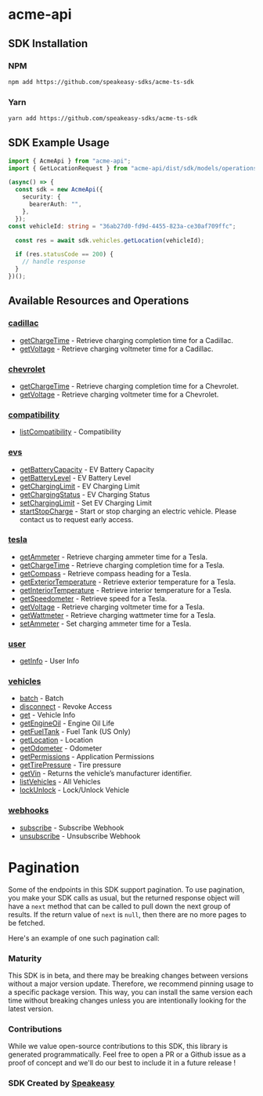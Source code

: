 # acme-api

<!-- Start SDK Installation -->
## SDK Installation

### NPM

```bash
npm add https://github.com/speakeasy-sdks/acme-ts-sdk
```

### Yarn

```bash
yarn add https://github.com/speakeasy-sdks/acme-ts-sdk
```
<!-- End SDK Installation -->

## SDK Example Usage
<!-- Start SDK Example Usage -->
```typescript
import { AcmeApi } from "acme-api";
import { GetLocationRequest } from "acme-api/dist/sdk/models/operations";

(async() => {
  const sdk = new AcmeApi({
    security: {
      bearerAuth: "",
    },
  });
const vehicleId: string = "36ab27d0-fd9d-4455-823a-ce30af709ffc";

  const res = await sdk.vehicles.getLocation(vehicleId);

  if (res.statusCode == 200) {
    // handle response
  }
})();
```
<!-- End SDK Example Usage -->

<!-- Start SDK Available Operations -->
## Available Resources and Operations


### [cadillac](docs/sdks/cadillac/README.md)

* [getChargeTime](docs/sdks/cadillac/README.md#getchargetime) - Retrieve charging completion time for a Cadillac.
* [getVoltage](docs/sdks/cadillac/README.md#getvoltage) - Retrieve charging voltmeter time for a Cadillac.

### [chevrolet](docs/sdks/chevrolet/README.md)

* [getChargeTime](docs/sdks/chevrolet/README.md#getchargetime) - Retrieve charging completion time for a Chevrolet.
* [getVoltage](docs/sdks/chevrolet/README.md#getvoltage) - Retrieve charging voltmeter time for a Chevrolet.

### [compatibility](docs/sdks/compatibility/README.md)

* [listCompatibility](docs/sdks/compatibility/README.md#listcompatibility) - Compatibility

### [evs](docs/sdks/evs/README.md)

* [getBatteryCapacity](docs/sdks/evs/README.md#getbatterycapacity) - EV Battery Capacity
* [getBatteryLevel](docs/sdks/evs/README.md#getbatterylevel) - EV Battery Level
* [getChargingLimit](docs/sdks/evs/README.md#getcharginglimit) - EV Charging Limit
* [getChargingStatus](docs/sdks/evs/README.md#getchargingstatus) - EV Charging Status
* [setChargingLimit](docs/sdks/evs/README.md#setcharginglimit) - Set EV Charging Limit
* [startStopCharge](docs/sdks/evs/README.md#startstopcharge) - Start or stop charging an electric vehicle. Please contact us to request early access.

### [tesla](docs/sdks/tesla/README.md)

* [getAmmeter](docs/sdks/tesla/README.md#getammeter) - Retrieve charging ammeter time for a Tesla.
* [getChargeTime](docs/sdks/tesla/README.md#getchargetime) - Retrieve charging completion time for a Tesla.
* [getCompass](docs/sdks/tesla/README.md#getcompass) - Retrieve compass heading for a Tesla.
* [getExteriorTemperature](docs/sdks/tesla/README.md#getexteriortemperature) - Retrieve exterior temperature for a Tesla.
* [getInteriorTemperature](docs/sdks/tesla/README.md#getinteriortemperature) - Retrieve interior temperature for a Tesla.
* [getSpeedometer](docs/sdks/tesla/README.md#getspeedometer) - Retrieve speed for a Tesla.
* [getVoltage](docs/sdks/tesla/README.md#getvoltage) - Retrieve charging voltmeter time for a Tesla.
* [getWattmeter](docs/sdks/tesla/README.md#getwattmeter) - Retrieve charging wattmeter time for a Tesla.
* [setAmmeter](docs/sdks/tesla/README.md#setammeter) - Set charging ammeter time for a Tesla.

### [user](docs/sdks/user/README.md)

* [getInfo](docs/sdks/user/README.md#getinfo) - User Info

### [vehicles](docs/sdks/vehicles/README.md)

* [batch](docs/sdks/vehicles/README.md#batch) - Batch
* [disconnect](docs/sdks/vehicles/README.md#disconnect) - Revoke Access
* [get](docs/sdks/vehicles/README.md#get) - Vehicle Info
* [getEngineOil](docs/sdks/vehicles/README.md#getengineoil) - Engine Oil Life
* [getFuelTank](docs/sdks/vehicles/README.md#getfueltank) - Fuel Tank (US Only)
* [getLocation](docs/sdks/vehicles/README.md#getlocation) - Location
* [getOdometer](docs/sdks/vehicles/README.md#getodometer) - Odometer
* [getPermissions](docs/sdks/vehicles/README.md#getpermissions) - Application Permissions
* [getTirePressure](docs/sdks/vehicles/README.md#gettirepressure) - Tire pressure
* [getVin](docs/sdks/vehicles/README.md#getvin) - Returns the vehicle’s manufacturer identifier.
* [listVehicles](docs/sdks/vehicles/README.md#listvehicles) - All Vehicles
* [lockUnlock](docs/sdks/vehicles/README.md#lockunlock) - Lock/Unlock Vehicle

### [webhooks](docs/sdks/webhooks/README.md)

* [subscribe](docs/sdks/webhooks/README.md#subscribe) - Subscribe Webhook
* [unsubscribe](docs/sdks/webhooks/README.md#unsubscribe) - Unsubscribe Webhook
<!-- End SDK Available Operations -->



<!-- Start Dev Containers -->

<!-- End Dev Containers -->



<!-- Start Pagination -->
# Pagination

Some of the endpoints in this SDK support pagination. To use pagination, you make your SDK calls as usual, but the
returned response object will have a `next` method that can be called to pull down the next group of results. If the
return value of `next` is `null`, then there are no more pages to be fetched.

Here's an example of one such pagination call:
<!-- End Pagination -->

<!-- Placeholder for Future Speakeasy SDK Sections -->



### Maturity

This SDK is in beta, and there may be breaking changes between versions without a major version update. Therefore, we recommend pinning usage
to a specific package version. This way, you can install the same version each time without breaking changes unless you are intentionally
looking for the latest version.

### Contributions

While we value open-source contributions to this SDK, this library is generated programmatically.
Feel free to open a PR or a Github issue as a proof of concept and we'll do our best to include it in a future release !

### SDK Created by [Speakeasy](https://docs.speakeasyapi.dev/docs/using-speakeasy/client-sdks)
